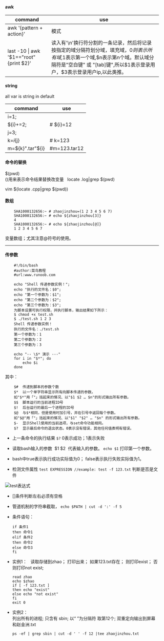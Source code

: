 #### awk
|command|use|
|----|----|
|awk '{pattern + action}'|模式|
|last -10 \| awk '$1=="root" {print $2}'|读入有'\n'换行符分割的一条记录，然后将记录按指定的域分隔符划分域，填充域，$0则表示所有域,$1表示第一个域,$n表示第n个域。默认域分隔符是"空白键" 或 "[tab]键",所以$1表示登录用户，$3表示登录用户ip,以此类推。|

#### string

all var is string in default 

|command|use|
|----|----|
|i=1;  ||
|${i}+=2; |  # ${i}=12 |
|j=3;  ||
|k=${i}${j}| # k=123  |
|m=${k}".tar"${i} |#m=123.tar12|






#### 命令的替换
$(pwd)  
()用来表示命令结果替换改变量  
locate .log|grep $(pwd)

vim $(locate .cpp|grep $(pwd))


#### 数组  

        SHA1000132656:~ # zhaojinzhou=(1 2 3 4 5 6 7)
        SHA1000132656:~ # echo ${zhaojinzhou[3]}
        4
        SHA1000132656:~ # echo ${zhaojinzhou[@]}
        1 2 3 4 5 6 7  
        
变量数组；尤其注意@符号的使用。  

---

#### 传参数  

        #!/bin/bash
        #author:菜鸟教程
        #url:www.runoob.com

        echo "Shell 传递参数实例！";
        echo "执行的文件名：$0";
        echo "第一个参数为：$1";
        echo "第二个参数为：$2";
        echo "第三个参数为：$3";
        为脚本设置可执行权限，并执行脚本，输出结果如下所示：
        $ chmod +x test.sh 
        $ ./test.sh 1 2 3
        Shell 传递参数实例！
        执行的文件名：./test.sh
        第一个参数为：1
        第二个参数为：2
        第三个参数为：3

        echo "-- \$* 演示 ---"
        for i in "$*"; do
            echo $i
        done

其中：   

        $#	传递到脚本的参数个数
        $*	以一个单字符串显示所有向脚本传递的参数。
        如"$*"用「"」括起来的情况、以"$1 $2 … $n"的形式输出所有参数。
        $$	脚本运行的当前进程ID号
        $!	后台运行的最后一个进程的ID号
        $@	与$*相同，但是使用时加引号，并在引号中返回每个参数。
        如"$@"用「"」括起来的情况、以"$1" "$2" … "$n" 的形式输出所有参数。
        $-	显示Shell使用的当前选项，与set命令功能相同。
        $?	显示最后命令的退出状态。0表示没有错误，其他任何值表明有错误。



* 上一条命令的执行结果 `$?`  0表示成功；1表示失败
* 读取bash输入的参数  $1 $2  代表输入的参数。 `echo $1` 打印第一个参数。

* bash中true表示执行成功实际值为0； false表示执行失败实际值为1。
* 检测文件属性 `test EXPRESSION //example: test -f 123.txt` 判断是否是文件

![test表达式](http://images.cnitblog.com/blog/497634/201305/29211817-06f95939c02a4fd2988c4b35dd468417.jpg)

* []条件判断左右必须有空格
* 管道机制的字符串截取， `echo $PATH | cut -d ':' -f 5`
* 条件语句：    

      if 条件1
      then 命令1
      elif 条件2
      then 命令2
      else 命令3
      fi

* 实例1：  
读取存储到zhao； 打印出来； 如果123.txt存在； 则打印exist； 否则打印not exist;

      read zhao
      echo $zhao
      if [ -f 123.txt ]
      then echo "exist"
      else echo "not exist"
      fi
      exit 0
      
* 实例2：  
列出所有的进程; 只含有 sbin; 以“ ”为分隔符 取第12个; 双重定向输出到屏幕和赵金洲.txt

      ps -ef | grep sbin | cut -d ' ' -f 12 |tee zhaojinzhou.txt  
